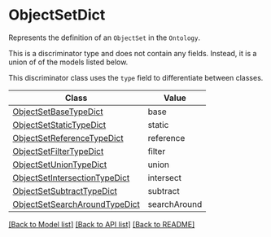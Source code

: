 # ObjectSetDict

Represents the definition of an `ObjectSet` in the `Ontology`.

This is a discriminator type and does not contain any fields. Instead, it is a union
of of the models listed below.

This discriminator class uses the `type` field to differentiate between classes.

| Class | Value
| ------------ | -------------
[ObjectSetBaseTypeDict](ObjectSetBaseTypeDict.md) | base
[ObjectSetStaticTypeDict](ObjectSetStaticTypeDict.md) | static
[ObjectSetReferenceTypeDict](ObjectSetReferenceTypeDict.md) | reference
[ObjectSetFilterTypeDict](ObjectSetFilterTypeDict.md) | filter
[ObjectSetUnionTypeDict](ObjectSetUnionTypeDict.md) | union
[ObjectSetIntersectionTypeDict](ObjectSetIntersectionTypeDict.md) | intersect
[ObjectSetSubtractTypeDict](ObjectSetSubtractTypeDict.md) | subtract
[ObjectSetSearchAroundTypeDict](ObjectSetSearchAroundTypeDict.md) | searchAround


[[Back to Model list]](../../README.md#models-v2-link) [[Back to API list]](../../README.md#documentation-for-api-endpoints) [[Back to README]](../../README.md)
